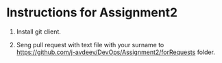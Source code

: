 Instructions for Assignment2
========================================

1. Install git client.

2. Seng pull request with text file with your surname to
https://github.com/j-avdeev/DevOps/Assignment2/forRequests
folder.
